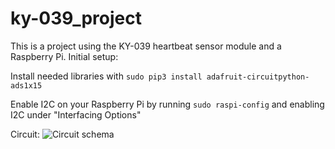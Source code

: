 # ky-039_project
This is a project using the KY-039 heartbeat sensor module and a Raspberry Pi.
Initial setup:

Install needed libraries with
```sudo pip3 install adafruit-circuitpython-ads1x15```

Enable I2C on your Raspberry Pi by running 
```sudo raspi-config```
and enabling I2C under "Interfacing Options"

Circuit:
![Circuit schema](schema.png)
